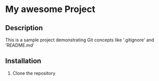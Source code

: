 # My awesome Project 
## Description
This is a sample project demonstrating Git concepts like '.gitignore' and 'README.md'
## Installation
1. Clone the repository
